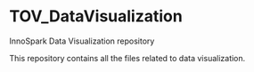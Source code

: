 # TOV_DataVisualization
InnoSpark Data Visualization repository

This repository contains all the files related to data visualization. 
